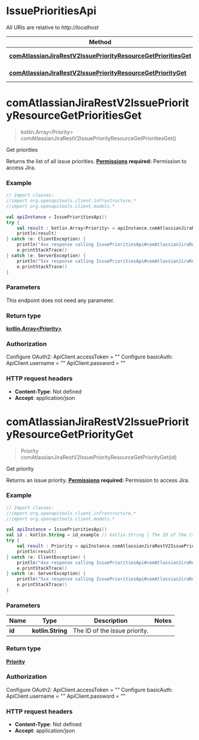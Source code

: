 # IssuePrioritiesApi

All URIs are relative to *http://localhost*

Method | HTTP request | Description
------------- | ------------- | -------------
[**comAtlassianJiraRestV2IssuePriorityResourceGetPrioritiesGet**](IssuePrioritiesApi.md#comAtlassianJiraRestV2IssuePriorityResourceGetPrioritiesGet) | **GET** /rest/api/3/priority | Get priorities
[**comAtlassianJiraRestV2IssuePriorityResourceGetPriorityGet**](IssuePrioritiesApi.md#comAtlassianJiraRestV2IssuePriorityResourceGetPriorityGet) | **GET** /rest/api/3/priority/{id} | Get priority


<a name="comAtlassianJiraRestV2IssuePriorityResourceGetPrioritiesGet"></a>
# **comAtlassianJiraRestV2IssuePriorityResourceGetPrioritiesGet**
> kotlin.Array&lt;Priority&gt; comAtlassianJiraRestV2IssuePriorityResourceGetPrioritiesGet()

Get priorities

Returns the list of all issue priorities.  **[Permissions](#permissions) required:** Permission to access Jira.

### Example
```kotlin
// Import classes:
//import org.openapitools.client.infrastructure.*
//import org.openapitools.client.models.*

val apiInstance = IssuePrioritiesApi()
try {
    val result : kotlin.Array<Priority> = apiInstance.comAtlassianJiraRestV2IssuePriorityResourceGetPrioritiesGet()
    println(result)
} catch (e: ClientException) {
    println("4xx response calling IssuePrioritiesApi#comAtlassianJiraRestV2IssuePriorityResourceGetPrioritiesGet")
    e.printStackTrace()
} catch (e: ServerException) {
    println("5xx response calling IssuePrioritiesApi#comAtlassianJiraRestV2IssuePriorityResourceGetPrioritiesGet")
    e.printStackTrace()
}
```

### Parameters
This endpoint does not need any parameter.

### Return type

[**kotlin.Array&lt;Priority&gt;**](Priority.md)

### Authorization


Configure OAuth2:
    ApiClient.accessToken = ""
Configure basicAuth:
    ApiClient.username = ""
    ApiClient.password = ""

### HTTP request headers

 - **Content-Type**: Not defined
 - **Accept**: application/json

<a name="comAtlassianJiraRestV2IssuePriorityResourceGetPriorityGet"></a>
# **comAtlassianJiraRestV2IssuePriorityResourceGetPriorityGet**
> Priority comAtlassianJiraRestV2IssuePriorityResourceGetPriorityGet(id)

Get priority

Returns an issue priority.  **[Permissions](#permissions) required:** Permission to access Jira.

### Example
```kotlin
// Import classes:
//import org.openapitools.client.infrastructure.*
//import org.openapitools.client.models.*

val apiInstance = IssuePrioritiesApi()
val id : kotlin.String = id_example // kotlin.String | The ID of the issue priority.
try {
    val result : Priority = apiInstance.comAtlassianJiraRestV2IssuePriorityResourceGetPriorityGet(id)
    println(result)
} catch (e: ClientException) {
    println("4xx response calling IssuePrioritiesApi#comAtlassianJiraRestV2IssuePriorityResourceGetPriorityGet")
    e.printStackTrace()
} catch (e: ServerException) {
    println("5xx response calling IssuePrioritiesApi#comAtlassianJiraRestV2IssuePriorityResourceGetPriorityGet")
    e.printStackTrace()
}
```

### Parameters

Name | Type | Description  | Notes
------------- | ------------- | ------------- | -------------
 **id** | **kotlin.String**| The ID of the issue priority. |

### Return type

[**Priority**](Priority.md)

### Authorization


Configure OAuth2:
    ApiClient.accessToken = ""
Configure basicAuth:
    ApiClient.username = ""
    ApiClient.password = ""

### HTTP request headers

 - **Content-Type**: Not defined
 - **Accept**: application/json

